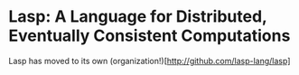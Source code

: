 Lasp: A Language for Distributed, Eventually Consistent Computations
=======================================================

Lasp has moved to its own (organization!)[http://github.com/lasp-lang/lasp]
